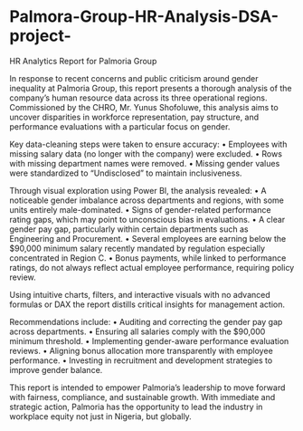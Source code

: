 # Palmora-Group-HR-Analysis-DSA-project-
HR Analytics Report for Palmoria Group

In response to recent concerns and public criticism around gender inequality at Palmoria Group, this report presents a thorough analysis of the company’s human resource data across its three operational regions. Commissioned by the CHRO, Mr. Yunus Shofoluwe, this analysis aims to uncover disparities in workforce representation, pay structure, and performance evaluations with a particular focus on gender.

Key data-cleaning steps were taken to ensure accuracy:
	•	Employees with missing salary data (no longer with the company) were excluded.
	•	Rows with missing department names were removed.
	•	Missing gender values were standardized to “Undisclosed” to maintain inclusiveness.

Through visual exploration using Power BI, the analysis revealed:
	•	A noticeable gender imbalance across departments and regions, with some units entirely male-dominated.
	•	Signs of gender-related performance rating gaps, which may point to unconscious bias in evaluations.
	•	A clear gender pay gap, particularly within certain departments such as Engineering and Procurement.
	•	Several employees are earning below the $90,000 minimum salary recently mandated by regulation especially concentrated in Region C.
	•	Bonus payments, while linked to performance ratings, do not always reflect actual employee performance, requiring policy review.

Using intuitive charts, filters, and interactive visuals with no advanced formulas or DAX the report distills critical insights for management action.

Recommendations include:
	•	Auditing and correcting the gender pay gap across departments.
	•	Ensuring all salaries comply with the $90,000 minimum threshold.
	•	Implementing gender-aware performance evaluation reviews.
	•	Aligning bonus allocation more transparently with employee performance.
	•	Investing in recruitment and development strategies to improve gender balance.

This report is intended to empower Palmoria’s leadership to move forward with fairness, compliance, and sustainable growth. With immediate and strategic action, Palmoria has the opportunity to lead the industry in workplace equity not just in Nigeria, but globally.
